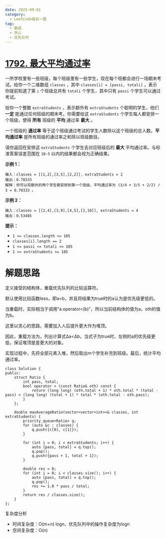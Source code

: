 ```yaml
---
date: 2025-09-01
category:
  - LeetCode每日一题
tag:
  - 数组
  - 贪心
  - 优先队列
---
```


# [1792. 最大平均通过率](https://leetcode.cn/problems/maximum-average-pass-ratio/)

一所学校里有一些班级，每个班级里有一些学生，现在每个班都会进行一场期末考试。给你一个二维数组 `classes` ，其中 `classes[i] = [passi, totali]` ，表示你提前知道了第 `i` 个班级总共有 `totali` 个学生，其中只有 `passi` 个学生可以通过考试。

给你一个整数 `extraStudents` ，表示额外有 `extraStudents` 个聪明的学生，他们 **一定** 能通过任何班级的期末考。你需要给这 `extraStudents` 个学生每人都安排一个班级，使得 **所有** 班级的 **平均** 通过率 **最大** 。

一个班级的 **通过率** 等于这个班级通过考试的学生人数除以这个班级的总人数。**平均通过率** 是所有班级的通过率之和除以班级数目。

请你返回在安排这 `extraStudents` 个学生去对应班级后的 **最大** 平均通过率。与标准答案误差范围在 `10-5` 以内的结果都会视为正确结果。

 

**示例 1：**

```
输入：classes = [[1,2],[3,5],[2,2]], extraStudents = 2
输出：0.78333
解释：你可以将额外的两个学生都安排到第一个班级，平均通过率为 (3/4 + 3/5 + 2/2) / 3 = 0.78333 。
```

**示例 2：**

```
输入：classes = [[2,4],[3,9],[4,5],[2,10]], extraStudents = 4
输出：0.53485
```

 

**提示：**

- `1 <= classes.length <= 105`
- `classes[i].length == 2`
- `1 <= passi <= totali <= 105`
- `1 <= extraStudents <= 105`

# 解题思路

定义接受的结构体，重载优先队列的比较运算符。

默认使用比较函数less，即a<b，并且将结果为true时的a认为是优先级更低的。

当重载时，实际相当于调用“a.operator<(b)”，所以当前结构体的值为a，oth的值为b。

这里以贪心的思路，需要加入人后提升更大作为堆顶。

因此，重载方法为，列出计算式Δa<Δb，当式子为true时，左侧的a的优先级更低，保证堆顶是差更大的对象。



实现过程中，先将全部元素入堆，然后取出m个学生补充到班级。最后，统计平均通过率。

```
class Solution {
public:
    struct Ratio {
        int pass, total;
        bool operator < (const Ratio& oth) const {
            return (long long) (oth.total + 1) * oth.total * (total - pass) < (long long) (total + 1) * total * (oth.total - oth.pass);
        }
    };

    double maxAverageRatio(vector<vector<int>>& classes, int extraStudents) {
        priority_queue<Ratio> q;
        for (auto &c : classes) {
            q.push({c[0], c[1]});
        }

        for (int i = 0; i < extraStudents; i++) {
            auto [pass, total] = q.top();
            q.pop();
            q.push({pass + 1, total + 1});
        }

        double res = 0;
        for (int i = 0; i < classes.size(); i++) {
            auto [pass, total] = q.top();
            q.pop();
            res += 1.0 * pass / total;
        }
        return res / classes.size();
    }
};
```

复杂度分析

- 时间复杂度：O(m+n) logn，优先队列中的操作复杂度为logn
- 空间复杂度：O(n)

  
